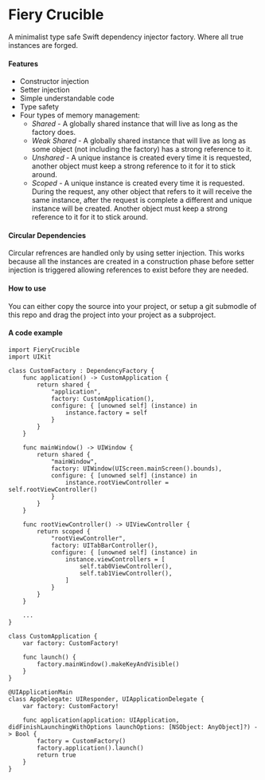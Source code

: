 Fiery Crucible
==============

A minimalist type safe Swift dependency injector factory. Where all true instances are forged.

#### Features
* Constructor injection
* Setter injection
* Simple understandable code
* Type safety
* Four types of memory management:
  + *Shared* - A globally shared instance that will live as long as the factory does.
  + *Weak Shared* - A globally shared instance that will live as long as some object (not including the factory) has a strong reference to it.
  + *Unshared* - A unique instance is created every time it is requested, another object must keep a strong reference to it for it to stick around.
  + *Scoped* - A unique instance is created every time it is requested. During the request, any other object that refers to it will receive the same instance, after the request is complete a different and unique instance will be created. Another object must keep a strong reference to it for it to stick around.

#### Circular Dependencies
Circular refrences are handled only by using setter injection. This works because all the instances are created in a construction phase before setter injection is triggered allowing references to exist before they are needed.

#### How to use
You can either copy the source into your project, or setup a git submodle of this repo and drag the project into your project as a subproject.

#### A code example

    import FieryCrucible
    import UIKit
    
    class CustomFactory : DependencyFactory {
        func application() -> CustomApplication {
            return shared {
                "application",
                factory: CustomApplication(),
                configure: { [unowned self] (instance) in
                    instance.factory = self
                }
            }
        }
        
        func mainWindow() -> UIWindow {
            return shared {
                "mainWindow",
                factory: UIWindow(UIScreen.mainScreen().bounds),
                configure: { [unowned self] (instance) in
                    instance.rootViewController = self.rootViewController()
                }
            }
        }
        
        func rootViewController() -> UIViewController {
            return scoped {
                "rootViewController",
                factory: UITabBarController(),
                configure: { [unowned self] (instance) in
                    instance.viewControllers = [
                        self.tab0ViewController(),
                        self.tab1ViewController(),
                    ]
                }
            }
        }
        
        ...
    }
    
    class CustomApplication {
        var factory: CustomFactory!
        
        func launch() {
            factory.mainWindow().makeKeyAndVisible()
        }
    }
    
    @UIApplicationMain
    class AppDelegate: UIResponder, UIApplicationDelegate {
        var factory: CustomFactory!
    
        func application(application: UIApplication, didFinishLaunchingWithOptions launchOptions: [NSObject: AnyObject]?) -> Bool {
            factory = CustomFactory()
            factory.application().launch()
            return true
        }
    }
